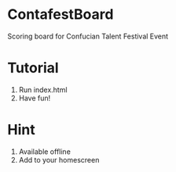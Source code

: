 # ContafestBoard
Scoring board for Confucian Talent Festival Event

# Tutorial
1. Run index.html
2. Have fun!

# Hint
1. Available offline
2. Add to your homescreen